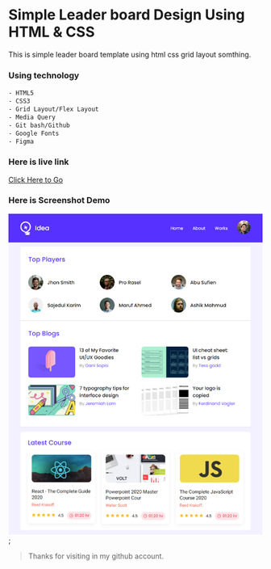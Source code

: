 # Simple Leader board Design Using  HTML & CSS

This is simple leader board template using html css grid layout somthing.

### Using technology
    - HTML5
    - CSS3
    - Grid Layout/Flex Layout
    - Media Query
    - Git bash/Github
    - Google Fonts
    - Figma


### Here is live link 

[Click Here to Go](#)

### Here is Screenshot Demo

![Screenshot Demo](screenshot.png);

> Thanks for visiting in my github account.